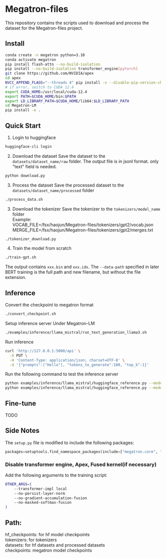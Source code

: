 # Megatron-files
This repository contains the scripts used to download and process the dataset for the Megatron-files project.

## Install
```bash
conda create -n megatron python=3.10
conda activate megatron
pip install flash-attn --no-build-isolation
pip install --no-build-isolation transformer_engine[pytorch]
git clone https://github.com/NVIDIA/apex
cd apex
NVCC_APPEND_FLAGS="--threads 4" pip install -v --disable-pip-version-check --no-cache-dir --no-build-isolation --config-settings "--build-option=--cpp_ext --cuda_ext --parallel 8" ./
# if error, switch to CUDA 12.4 
export CUDA_HOME=/usr/local/cuda-12.4
export PATH=$CUDA_HOME/bin:$PATH
export LD_LIBRARY_PATH=$CUDA_HOME/lib64:$LD_LIBRARY_PATH
cd Megatron-LM
pip install -e .
```

## Quick Start
1. Login to huggingface
```bash
huggingface-cli login 
```
2. Download the dataset
Save the dataset to the `datasets/dataset_name/raw` folder. The output file is in jsonl format. only "text" field is needed.
```bash
python download.py
```
3. Process the dataset
Save the processed dataset to the `datasets/dataset_name/processed` folder
```bash
./process_data.sh
```
3. Download the tokenizer
Save the tokenizer to the `tokenizers/model_name` folder   
Example:  
VOCAB_FILE=/fsx/haojun/Megatron-files/tokenizers/gpt2/vocab.json   
MERGE_FILE=/fsx/haojun/Megatron-files/tokenizers/gpt2/merges.txt    
```bash
./tokenizer_download.py
```
4. Train the model from scratch
```bash
./train-gpt.sh
```
The output contains `xxx.bin` and `xxx.idx`. The `--data-path` specified in later BERT training is the full path and new filename, but without the file extension.


## Inference
Convert the checkpoint to megatron format
```bash
./convert_checkpoint.sh
```

Setup inference server 
Under Megatron-LM
```bash
./examples/inference/llama_mistral/run_text_generation_llama3.sh
```

Run inference
```bash
curl 'http://127.0.0.1:5000/api' \
  -X PUT \
  -H 'Content-Type: application/json; charset=UTF-8' \
  -d '{"prompts":["Hello"], "tokens_to_generate":100, "top_k":1}'
```

Run the following command to test the inference server
```bash
python examples/inference/llama_mistral/huggingface_reference.py --model-path <PATH_TO_DOWNLOADED_HUGGINGFACE_CHECKPOINT> --prompt <SOME_PROMPT>
python examples/inference/llama_mistral/huggingface_reference.py --model-path meta-llama/Meta-Llama-3-8B --prompt "Hello"
```


## Fine-tune
TODO

## Side Notes
The `setup.py` file is modified to include the following packages:
```python 
packages=setuptools.find_namespace_packages(include=["megatron.core", "megatron.core.*", "megatron.training", "megatron.training.*", "megatron.legacy", "megatron.legacy.*", "megatron.inference", "megatron.inference.*"]),
```

### Disable transformer engine, Apex, Fused kernel(if necessary)
Add the following arguments to the training script:
```bash
OTHER_ARGS=(
    --transformer-impl local
    --no-persist-layer-norm
    --no-gradient-accumulation-fusion
    --no-masked-softmax-fusion
)
```

## Path: 
hf_checkpoints: for hf model checkpoints  
tokenizers: for tokenizers  
datasets: for hf datasets and processed datasets  
checkpoints: megatron model checkpoints  


